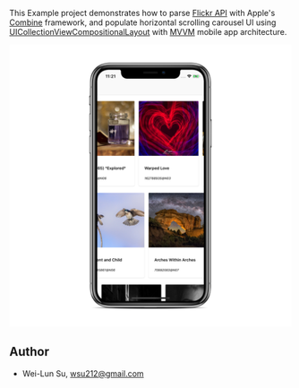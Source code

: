 This Example project demonstrates how to parse [Flickr API](https://www.flickr.com/services/api/) with Apple's [Combine](https://developer.apple.com/documentation/combine) framework, and populate horizontal scrolling carousel UI using [UICollectionViewCompositionalLayout](https://developer.apple.com/documentation/uikit/uicollectionviewcompositionallayout) with [MVVM](https://www.objc.io/issues/13-architecture/mvvm/) mobile app architecture.


![](Images/carousel.png)

## Author

* Wei-Lun Su, wsu212@gmail.com
